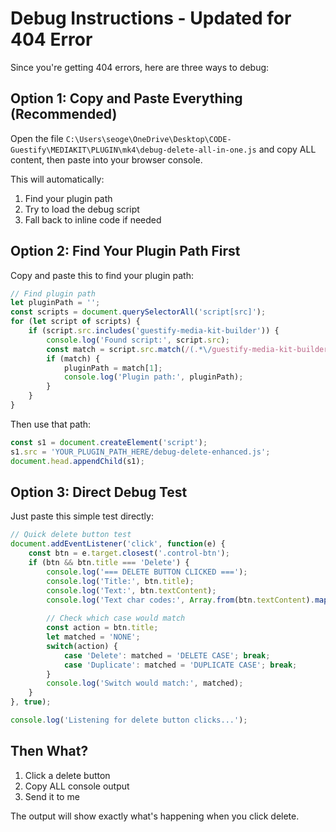 # Debug Instructions - Updated for 404 Error

Since you're getting 404 errors, here are three ways to debug:

## Option 1: Copy and Paste Everything (Recommended)

Open the file `C:\Users\seoge\OneDrive\Desktop\CODE-Guestify\MEDIAKIT\PLUGIN\mk4\debug-delete-all-in-one.js` and copy ALL content, then paste into your browser console.

This will automatically:
1. Find your plugin path
2. Try to load the debug script
3. Fall back to inline code if needed

## Option 2: Find Your Plugin Path First

Copy and paste this to find your plugin path:

```javascript
// Find plugin path
let pluginPath = '';
const scripts = document.querySelectorAll('script[src]');
for (let script of scripts) {
    if (script.src.includes('guestify-media-kit-builder')) {
        console.log('Found script:', script.src);
        const match = script.src.match(/(.*\/guestify-media-kit-builder\/)/);
        if (match) {
            pluginPath = match[1];
            console.log('Plugin path:', pluginPath);
        }
    }
}
```

Then use that path:

```javascript
const s1 = document.createElement('script');
s1.src = 'YOUR_PLUGIN_PATH_HERE/debug-delete-enhanced.js';
document.head.appendChild(s1);
```

## Option 3: Direct Debug Test

Just paste this simple test directly:

```javascript
// Quick delete button test
document.addEventListener('click', function(e) {
    const btn = e.target.closest('.control-btn');
    if (btn && btn.title === 'Delete') {
        console.log('=== DELETE BUTTON CLICKED ===');
        console.log('Title:', btn.title);
        console.log('Text:', btn.textContent);
        console.log('Text char codes:', Array.from(btn.textContent).map(c => c.charCodeAt(0)));
        
        // Check which case would match
        const action = btn.title;
        let matched = 'NONE';
        switch(action) {
            case 'Delete': matched = 'DELETE CASE'; break;
            case 'Duplicate': matched = 'DUPLICATE CASE'; break;
        }
        console.log('Switch would match:', matched);
    }
}, true);

console.log('Listening for delete button clicks...');
```

## Then What?

1. Click a delete button
2. Copy ALL console output
3. Send it to me

The output will show exactly what's happening when you click delete.
